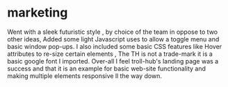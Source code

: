 # marketing
Went with a sleek futuristic style , by choice of the team in oppose to two other ideas, Added some light Javascript uses to allow a toggle menu and basic window pop-ups. I also included some basic CSS features like Hover attributes to re-size certain elements , The TH is not a trade-mark it is a basic google font I imported. Over-all I feel troll-hub's landing page was a success and that it is an example for basic web-site functionality and making multiple elements responsive ll the way down.
